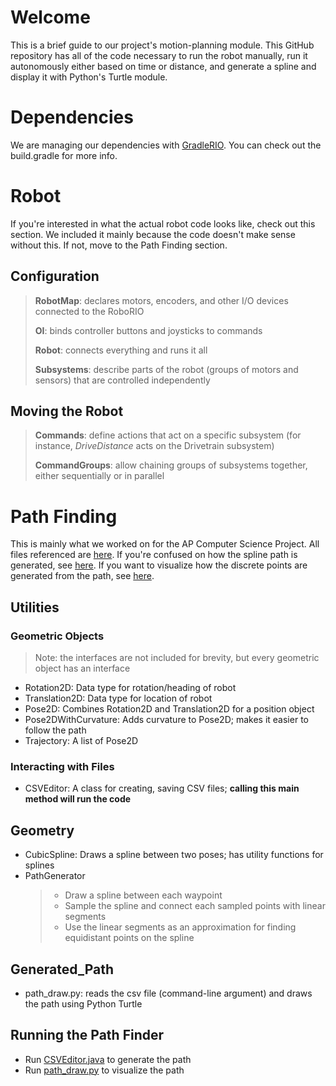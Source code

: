 # Welcome
This is a brief guide to our project's motion-planning module. This GitHub repository has all of the code necessary to run the robot manually, run it autonomously either based on time or distance, and generate a spline and display it with Python's Turtle module.

# Dependencies
We are managing our dependencies with [GradleRIO](https://github.com/wpilibsuite/GradleRIO). You can check out the build.gradle for more info. 

# Robot
If you're interested in what the actual robot code looks like, check out this section. We included it mainly because the code doesn't make sense without this.
If not, move to the Path Finding section.

## Configuration
> **RobotMap**: declares motors, encoders, and other I/O devices connected to the RoboRIO
>
> **OI**: binds controller buttons and joysticks to commands
>
> **Robot**: connects everything and runs it all
>
> **Subsystems**: describe parts of the robot (groups of motors and sensors) that are controlled independently

## Moving the Robot
> **Commands**: define actions that act on a specific subsystem (for instance, _DriveDistance_ acts on the Drivetrain subsystem)
>
> **CommandGroups**: allow chaining groups of subsystems together, either sequentially or in parallel


# Path Finding
This is mainly what we worked on for the AP Computer Science Project. All files referenced are [here](https://github.com/athenian-robotics/Skeleton/tree/Trajectory-Planning/src/main/java/frc/team852/lib).
If you're confused on how the spline path is generated, see [here](https://www.desmos.com/calculator/9msyr0xwnp). If you want to visualize how the discrete points are generated from the path, see [here](https://www.desmos.com/calculator/t7kzds8hvg).
## Utilities
### Geometric Objects
> Note: the interfaces are not included for brevity, but every geometric object has an interface 
* Rotation2D: Data type for rotation/heading of robot
* Translation2D: Data type for location of robot
* Pose2D: Combines Rotation2D and Translation2D for a position object
* Pose2DWithCurvature: Adds curvature to Pose2D; makes it easier to follow the path
* Trajectory: A list of Pose2D
### Interacting with Files
* CSVEditor: A class for creating, saving CSV files; **calling this main method will run the code**
## Geometry
* CubicSpline: Draws a spline between two poses; has utility functions for splines
* PathGenerator
    > * Draw a spline between each waypoint
    > * Sample the spline and connect each sampled points with linear segments
    > * Use the linear segments as an approximation for finding equidistant points on the spline
## Generated_Path
* path_draw.py: reads the csv file (command-line argument) and draws the path using Python Turtle

## Running the Path Finder
* Run [CSVEditor.java](https://github.com/athenian-robotics/Skeleton/tree/Trajectory-Planning/src/main/java/frc/team852/lib/utilities/CSVEditor.java) to generate the path
* Run [path_draw.py](https://github.com/athenian-robotics/Skeleton/tree/Trajectory-Planning/src/main/java/frc/team852/lib/utilities/generated_path/path_draw.py) to visualize the path



